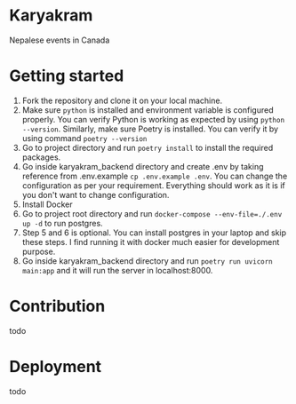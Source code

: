 # Karyakram
Nepalese events in Canada

# Getting started
1. Fork the repository and clone it on your local machine.
2. Make sure `python` is installed and environment variable is configured properly. You can verify Python is working as expected by using `python --version`. Similarly, make sure Poetry is installed. You can verify it by using command `poetry --version`
3. Go to project directory and run `poetry install` to install the required packages.
4. Go inside karyakram_backend directory and create .env by taking reference from .env.example `cp .env.example .env`. You can change the configuration as per your requirement. Everything should work as it is if you don't want to change configuration.
5. Install Docker
6. Go to project root directory and run `docker-compose --env-file=./.env up -d` to run postgres. 
7. Step 5 and 6 is optional. You can install postgres in your laptop and skip these steps. I find running it with docker much easier for development purpose.
8. Go inside karyakram_backend directory and run `poetry run uvicorn main:app` and it will run the server in localhost:8000.

# Contribution
todo

# Deployment
todo
